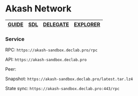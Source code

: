 # Akash Network

| [GUIDE](https://github.com/DecloudNodesLab/Guides/blob/main/English/Deploy_CosmosSDK_node.md) | [SDL](https://gitopia.com/DecloudNodesLab/cosmos-universe/tree/master/projects/Akash_Network/akash_mainnet_deploy.yml) | [DELEGATE](https://restake.app/akash/akashvaloper1ax4c40gn3s74xxm75g6cmts3fw7rq64gq0kaj4a) | [EXPLORER](https://explorer.declab.pro/Akash) |
|:-:|:-:|:-:|:-:|


### Service

RPC: ```https://akash-sandbox.declab.pro/rpc```

API: ```https://akash-sandbox.declab.pro```

Peer:

Snapshot: ```https://akash-sandbox.declab.pro/latest.tar.lz4```

State sync: ```https://akash-sandbox.declab.pro:443/rpc```
